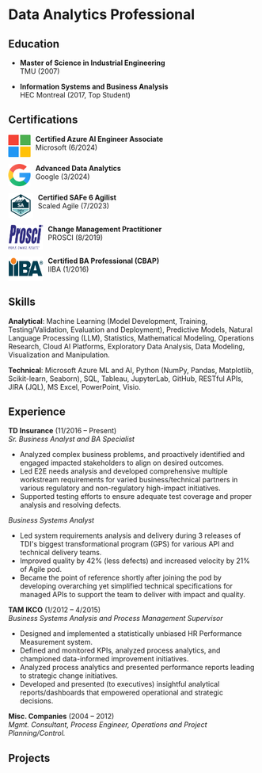 # Data Analytics Professional

## Education
- **Master of Science in Industrial Engineering**<br>
TMU (2007)

- **Information Systems and Business Analysis**<br>
HEC Montreal (2017, Top Student)

## Certifications
<img align="left" width="45" height="45" src="assets/img/Microsoft-Logo.png" style="margin-right: 10px;"> **Certified Azure AI Engineer Associate**<br>
Microsoft (6/2024)
<br clear="left"/>

<img align="left" width="45" height="45" src="assets/img/Google-Logo.png" style="margin-right: 10px;"> **Advanced Data Analytics**<br>
Google (3/2024)
<br clear="left"/>

<img align="left" width="50" height="50" src="assets/img/SAFe-Badge.png" style="margin-right: 10px;"> **Certified SAFe 6 Agilist**<br>
Scaled Agile (7/2023)
<br clear="left"/>

<img align="left"  width="70" height="50" src="assets/img/Prosci-Logo.png" style="margin-right: 10px;"> **Change Management Practitioner**<br>
PROSCI (8/2019)
<br clear="left"/>

<img align="left"  width="70" height="50" src="assets/img/IIBA-Logo.png" style="margin-right: 10px;"> **Certified BA Professional (CBAP)**<br>
IIBA (1/2016)
<br clear="left"/>

## Skills
**Analytical**: Machine Learning (Model Development, Training, Testing/Validation, Evaluation and Deployment), Predictive Models, Natural Language Processing (LLM), Statistics, Mathematical Modeling, Operations Research, Cloud AI Platforms, Exploratory Data Analysis, Data Modeling, Visualization and Manipulation.

**Technical**: Microsoft Azure ML and AI, Python (NumPy, Pandas, Matplotlib, Scikit-learn, Seaborn), SQL, Tableau, JupyterLab, GitHub, RESTful APIs, JIRA (JQL), MS Excel, PowerPoint, Visio.

## Experience
**TD Insurance** (11/2016 – Present)<br>
*Sr. Business Analyst and BA Specialist*
- Analyzed complex business problems, and proactively identified and engaged impacted stakeholders to align on desired outcomes.
- Led E2E needs analysis and developed comprehensive multiple workstream requirements for varied business/technical partners in various regulatory and non-regulatory high-impact initiatives.
- Supported testing efforts to ensure adequate test coverage and proper analysis and resolving defects.

*Business Systems Analyst*
- Led system requirements analysis and delivery during 3 releases of TDI's biggest transformational program (GPS) for various API and technical delivery teams.
- Improved quality by 42% (less defects) and increased velocity by 21% of Agile pod.
- Became the point of reference shortly after joining the pod by developing overarching yet simplified technical specifications for managed APIs to support the team to deliver with impact and quality.

**TAM IKCO** (1/2012 – 4/2015)<br>
*Business Systems Analysis and Process Management Supervisor*
- Designed and implemented a statistically unbiased HR Performance Measurement system.
- Defined and monitored KPIs, analyzed process analytics, and championed data-informed improvement initiatives.
- Analyzed process analytics and presented performance reports leading to strategic change initiatives.
- Developed and presented (to executives) insightful analytical reports/dashboards that empowered operational and strategic decisions.

**Misc. Companies** (2004 – 2012)<br>
*Mgmt. Consultant, Process Engineer, Operations and Project Planning/Control.*

## Projects

